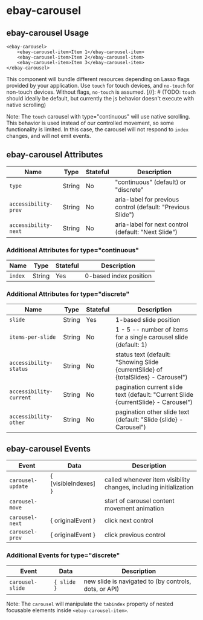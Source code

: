 # ebay-carousel

## ebay-carousel Usage

```marko
<ebay-carousel>
    <ebay-carousel-item>Item 1</ebay-carousel-item>
    <ebay-carousel-item>Item 2</ebay-carousel-item>
    <ebay-carousel-item>Item 3</ebay-carousel-item>
</ebay-carousel>
```

This component will bundle different resources depending on Lasso flags provided by your application.
Use `touch` for touch devices, and `no-touch` for non-touch devices. Without flags, `no-touch` is assumed.
[//]: # (TODO: `touch` should ideally be default, but currently the js behavior doesn't execute with native scrolling)

Note: The `touch` carousel with type="continuous" will use native scrolling. This behavior is used instead of our controlled movement, so some functionality is limited. In this case, the carousel will not respond to `index` changes, and will not emit events.

## ebay-carousel Attributes
Name | Type | Stateful | Description
--- | --- | --- | ---
`type` | String | No | "continuous" (default) or "discrete"
`accessibility-prev` | String | No | aria-label for previous control (default: "Previous Slide")
`accessibility-next` | String | No | aria-label for next control (default: "Next Slide")

### Additional Attributes for type="continuous"
Name | Type | Stateful | Description
--- | --- | --- | ---
`index` | String | Yes | 0-based index position

### Additional Attributes for type="discrete"
Name | Type | Stateful | Description
--- | --- | --- | ---
`slide` | String | Yes | 1-based slide position
`items-per-slide` | String | No | 1 - 5 -- number of items for a single carousel slide (default: 1)
`accessibility-status` | String | No | status text (default: "Showing Slide {currentSlide} of {totalSlides} - Carousel")
`accessibility-current` | String | No | pagination current slide text (default: "Current Slide {currentSlide} - Carousel")
`accessibility-other` | String | No | pagination other slide text (default: "Slide {slide} - Carousel")

## ebay-carousel Events
Event | Data | Description
--- | --- | ---
`carousel-update` | { [visibleIndexes] } | called whenever item visibility changes, including initialization
`carousel-move` | | start of carousel content movement animation
`carousel-next` | { originalEvent } | click next control
`carousel-prev` | { originalEvent } | click previous control

### Additional Events for type="discrete"
Event | Data | Description
--- | --- | ---
`carousel-slide` | `{ slide }` | new slide is navigated to (by controls, dots, or API)

Note: The `carousel` will manipulate the `tabindex` property of nested focusable elements inside `<ebay-carousel-item>`.

